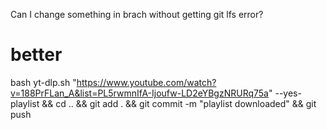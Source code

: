 Can I change something in brach without getting git lfs error?
# better

<!-- To install dependencies:

```bash
bun install
```

To run:

```bash
bun run index.ts
```

This project was created using `bun init` in bun v1.1.18. [Bun](https://bun.sh) is a fast all-in-one JavaScript runtime. -->


bash yt-dlp.sh "https://www.youtube.com/watch?v=188PrFLan_A&list=PL5rwmnIfA-Ijoufw-LD2eYBgzNRURq75a" --yes-playlist && cd .. && git add . && git commit -m "playlist downloaded" && git push